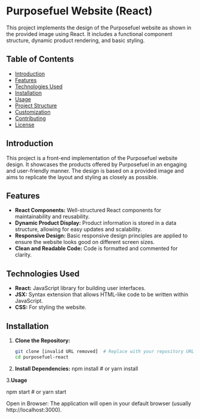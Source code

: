 # Purposefuel Website (React)

This project implements the design of the Purposefuel website as shown in the provided image using React.  It includes a functional component structure, dynamic product rendering, and basic styling.

## Table of Contents

- [Introduction](#introduction)
- [Features](#features)
- [Technologies Used](#technologies-used)
- [Installation](#installation)
- [Usage](#usage)
- [Project Structure](#project-structure)
- [Customization](#customization)
- [Contributing](#contributing)
- [License](#license)

## Introduction

This project is a front-end implementation of the Purposefuel website design. It showcases the products offered by Purposefuel in an engaging and user-friendly manner. The design is based on a provided image and aims to replicate the layout and styling as closely as possible.

## Features

- **React Components:**  Well-structured React components for maintainability and reusability.
- **Dynamic Product Display:** Product information is stored in a data structure, allowing for easy updates and scalability.
- **Responsive Design:** Basic responsive design principles are applied to ensure the website looks good on different screen sizes.
- **Clean and Readable Code:**  Code is formatted and commented for clarity.

## Technologies Used

- **React:** JavaScript library for building user interfaces.
- **JSX:**  Syntax extension that allows HTML-like code to be written within JavaScript.
- **CSS:**  For styling the website.

## Installation

1. **Clone the Repository:**
   ```bash
   git clone [invalid URL removed]  # Replace with your repository URL
   cd purposefuel-react
 2. **Install Dependencies:**
    npm install  # or yarn install

3.**Usage**

npm start  # or yarn start

Open in Browser: The application will open in your default browser (usually http://localhost:3000).
